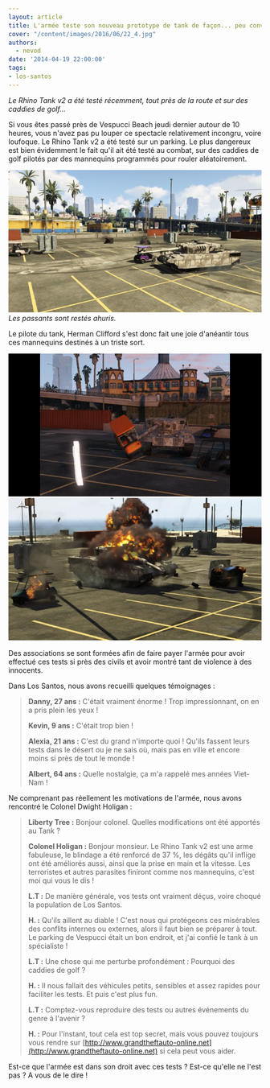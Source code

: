 ```yaml
---
layout: article
title: L'armée teste son nouveau prototype de tank de façon... peu conventionnelle
cover: "/content/images/2016/06/22_4.jpg"
authors:
  - nevod
date: '2014-04-19 22:00:00'
tags:
- los-santos
---
```


_Le Rhino Tank v2 a été testé récemment, tout près de la route et sur des caddies de golf..._

Si vous êtes passé près de Vespucci Beach jeudi dernier autour de 10 heures, vous n'avez pas pu louper ce spectacle relativement incongru, voire loufoque. Le Rhino Tank v2 a été testé sur un parking. Le plus dangereux est bien évidemment le fait qu'il ait été testé au combat, sur des caddies de golf pilotés par des mannequins programmés pour rouler aléatoirement.

![Les passants sont restés ahuris.](/content/images/2016/06/22_3.jpg)
_Les passants sont restés ahuris._

Le pilote du tank, Herman Clifford s'est donc fait une joie d'anéantir tous ces mannequins destinés à un triste sort.

![](/content/images/2016/06/22_5.jpg)
![](/content/images/2016/06/22_2.jpg)

Des associations se sont formées afin de faire payer l'armée pour avoir effectué ces tests si près des civils et avoir montré tant de violence à des innocents.

Dans Los Santos, nous avons recueilli quelques témoignages :

> **Danny, 27 ans :** C'était vraiment énorme ! Trop impressionnant, on en a pris plein les yeux !
> 
> **Kevin, 9 ans :** C'était trop bien !
> 
> **Alexia, 21 ans :** C'est du grand n'importe quoi ! Qu'ils fassent leurs tests dans le désert ou je ne sais où, mais pas en ville et encore moins si près de tout le monde !
> 
> **Albert, 64 ans :** Quelle nostalgie, ça m'a rappelé mes années Viet-Nam !

Ne comprenant pas réellement les motivations de l'armée, nous avons rencontré le Colonel Dwight Holigan :

> **Liberty Tree :** Bonjour colonel. Quelles modifications ont été apportés au Tank ?
> 
> **Colonel Holigan :** Bonjour monsieur. Le Rhino Tank v2 est une arme fabuleuse, le blindage a été renforcé de 37 %, les dégâts qu'il inflige ont été améliorés aussi, ainsi que la prise en main et la vitesse. Les terroristes et autres parasites finiront comme nos mannequins, c'est moi qui vous le dis !
> 
> **L.T :** De manière générale, vos tests ont vraiment déçus, voire choqué la population de Los Santos.
> 
> **H. :** Qu'ils aillent au diable ! C'est nous qui protégeons ces misérables des conflits internes ou externes, alors il faut bien se préparer à tout. Le parking de Vespucci était un bon endroit, et j'ai confié le tank à un spécialiste !
> 
> **L.T :** Une chose qui me perturbe profondément : Pourquoi des caddies de golf ?
> 
> **H. :** Il nous fallait des véhicules petits, sensibles et assez rapides pour faciliter les tests. Et puis c'est plus fun.
> 
> **L.T :** Comptez-vous reproduire des tests ou autres événements du genre à l'avenir ?
> 
> **H. :** Pour l'instant, tout cela est top secret, mais vous pouvez toujours vous rendre sur [http://www.grandtheftauto-online.net](http://www.grandtheftauto-online.net) si cela peut vous aider.

Est-ce que l'armée est dans son droit avec ces tests ? Est-ce qu'elle ne l'est pas ? A vous de le dire !